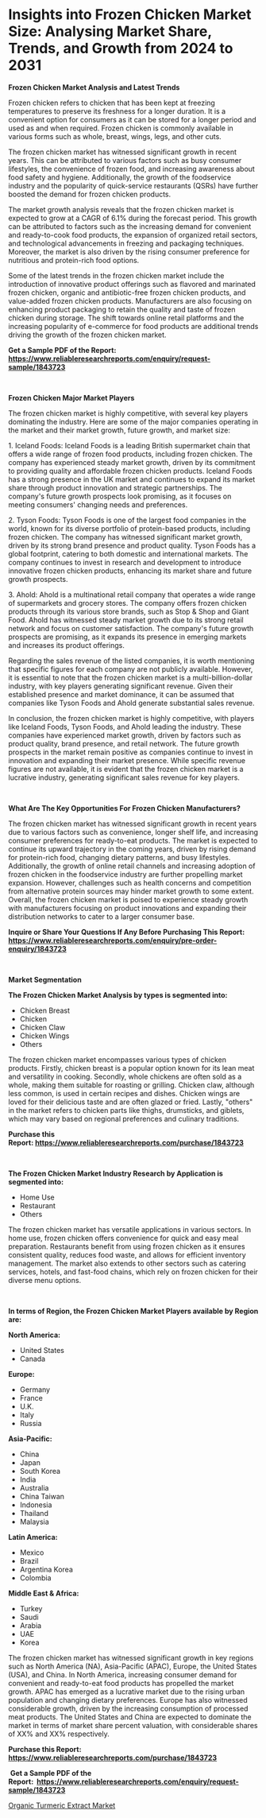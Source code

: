 <p><h1>Insights into Frozen Chicken Market Size: Analysing Market Share, Trends, and Growth from 2024 to 2031</h1></p><p><strong>Frozen Chicken Market Analysis and Latest Trends</strong></p>
<p><p>Frozen chicken refers to chicken that has been kept at freezing temperatures to preserve its freshness for a longer duration. It is a convenient option for consumers as it can be stored for a longer period and used as and when required. Frozen chicken is commonly available in various forms such as whole, breast, wings, legs, and other cuts.</p><p>The frozen chicken market has witnessed significant growth in recent years. This can be attributed to various factors such as busy consumer lifestyles, the convenience of frozen food, and increasing awareness about food safety and hygiene. Additionally, the growth of the foodservice industry and the popularity of quick-service restaurants (QSRs) have further boosted the demand for frozen chicken products.</p><p>The market growth analysis reveals that the frozen chicken market is expected to grow at a CAGR of 6.1% during the forecast period. This growth can be attributed to factors such as the increasing demand for convenient and ready-to-cook food products, the expansion of organized retail sectors, and technological advancements in freezing and packaging techniques. Moreover, the market is also driven by the rising consumer preference for nutritious and protein-rich food options.</p><p>Some of the latest trends in the frozen chicken market include the introduction of innovative product offerings such as flavored and marinated frozen chicken, organic and antibiotic-free frozen chicken products, and value-added frozen chicken products. Manufacturers are also focusing on enhancing product packaging to retain the quality and taste of frozen chicken during storage. The shift towards online retail platforms and the increasing popularity of e-commerce for food products are additional trends driving the growth of the frozen chicken market.</p></p>
<p><strong>Get a Sample PDF of the Report:&nbsp; <a href="https://www.reliableresearchreports.com/enquiry/request-sample/1843723">https://www.reliableresearchreports.com/enquiry/request-sample/1843723</a></strong></p>
<p>&nbsp;</p>
<p><strong>Frozen Chicken Major Market Players</strong></p>
<p><p>The frozen chicken market is highly competitive, with several key players dominating the industry. Here are some of the major companies operating in the market and their market growth, future growth, and market size:</p><p>1. Iceland Foods: Iceland Foods is a leading British supermarket chain that offers a wide range of frozen food products, including frozen chicken. The company has experienced steady market growth, driven by its commitment to providing quality and affordable frozen chicken products. Iceland Foods has a strong presence in the UK market and continues to expand its market share through product innovation and strategic partnerships. The company's future growth prospects look promising, as it focuses on meeting consumers' changing needs and preferences.</p><p>2. Tyson Foods: Tyson Foods is one of the largest food companies in the world, known for its diverse portfolio of protein-based products, including frozen chicken. The company has witnessed significant market growth, driven by its strong brand presence and product quality. Tyson Foods has a global footprint, catering to both domestic and international markets. The company continues to invest in research and development to introduce innovative frozen chicken products, enhancing its market share and future growth prospects.</p><p>3. Ahold: Ahold is a multinational retail company that operates a wide range of supermarkets and grocery stores. The company offers frozen chicken products through its various store brands, such as Stop & Shop and Giant Food. Ahold has witnessed steady market growth due to its strong retail network and focus on customer satisfaction. The company's future growth prospects are promising, as it expands its presence in emerging markets and increases its product offerings.</p><p>Regarding the sales revenue of the listed companies, it is worth mentioning that specific figures for each company are not publicly available. However, it is essential to note that the frozen chicken market is a multi-billion-dollar industry, with key players generating significant revenue. Given their established presence and market dominance, it can be assumed that companies like Tyson Foods and Ahold generate substantial sales revenue.</p><p>In conclusion, the frozen chicken market is highly competitive, with players like Iceland Foods, Tyson Foods, and Ahold leading the industry. These companies have experienced market growth, driven by factors such as product quality, brand presence, and retail network. The future growth prospects in the market remain positive as companies continue to invest in innovation and expanding their market presence. While specific revenue figures are not available, it is evident that the frozen chicken market is a lucrative industry, generating significant sales revenue for key players.</p></p>
<p>&nbsp;</p>
<p><strong>What Are The Key Opportunities For Frozen Chicken Manufacturers?</strong></p>
<p><p>The frozen chicken market has witnessed significant growth in recent years due to various factors such as convenience, longer shelf life, and increasing consumer preferences for ready-to-eat products. The market is expected to continue its upward trajectory in the coming years, driven by rising demand for protein-rich food, changing dietary patterns, and busy lifestyles. Additionally, the growth of online retail channels and increasing adoption of frozen chicken in the foodservice industry are further propelling market expansion. However, challenges such as health concerns and competition from alternative protein sources may hinder market growth to some extent. Overall, the frozen chicken market is poised to experience steady growth with manufacturers focusing on product innovations and expanding their distribution networks to cater to a larger consumer base.</p></p>
<p><strong>Inquire or Share Your Questions If Any Before Purchasing This Report: <a href="https://www.reliableresearchreports.com/enquiry/pre-order-enquiry/1843723">https://www.reliableresearchreports.com/enquiry/pre-order-enquiry/1843723</a></strong></p>
<p>&nbsp;</p>
<p><strong>Market Segmentation</strong></p>
<p><strong>The Frozen Chicken Market Analysis by types is segmented into:</strong></p>
<p><ul><li>Chicken Breast</li><li>Chicken</li><li>Chicken Claw</li><li>Chicken Wings</li><li>Others</li></ul></p>
<p><p>The frozen chicken market encompasses various types of chicken products. Firstly, chicken breast is a popular option known for its lean meat and versatility in cooking. Secondly, whole chickens are often sold as a whole, making them suitable for roasting or grilling. Chicken claw, although less common, is used in certain recipes and dishes. Chicken wings are loved for their delicious taste and are often glazed or fried. Lastly, "others" in the market refers to chicken parts like thighs, drumsticks, and giblets, which may vary based on regional preferences and culinary traditions.</p></p>
<p><strong>Purchase this Report:&nbsp;<a href="https://www.reliableresearchreports.com/purchase/1843723">https://www.reliableresearchreports.com/purchase/1843723</a></strong></p>
<p>&nbsp;</p>
<p><strong>The Frozen Chicken Market Industry Research by Application is segmented into:</strong></p>
<p><ul><li>Home Use</li><li>Restaurant</li><li>Others</li></ul></p>
<p><p>The frozen chicken market has versatile applications in various sectors. In home use, frozen chicken offers convenience for quick and easy meal preparation. Restaurants benefit from using frozen chicken as it ensures consistent quality, reduces food waste, and allows for efficient inventory management. The market also extends to other sectors such as catering services, hotels, and fast-food chains, which rely on frozen chicken for their diverse menu options.</p></p>
<p>&nbsp;</p>
<p><strong>In terms of Region, the Frozen Chicken Market Players available by Region are:</strong></p>
<p>
    <p> <strong> North America: </strong>
        <ul>
            <li>United States</li>
            <li>Canada</li>
        </ul>
        </p> 
    <p> <strong> Europe: </strong>
        <ul>
            <li>Germany</li>
            <li>France</li>
            <li>U.K.</li>
            <li>Italy</li>
            <li>Russia</li>
        </ul>
        </p> 
    <p> <strong> Asia-Pacific: </strong>
        <ul>
            <li>China</li>
            <li>Japan</li>
            <li>South Korea</li>
            <li>India</li>
            <li>Australia</li>
            <li>China Taiwan</li>
            <li>Indonesia</li>
            <li>Thailand</li>
            <li>Malaysia</li>
        </ul>
        </p> 
    <p> <strong> Latin America: </strong>
        <ul>
            <li>Mexico</li>
            <li>Brazil</li>
            <li>Argentina Korea</li>
            <li>Colombia</li>
        </ul>
        </p> 
    <p> <strong> Middle East & Africa: </strong>
        <ul>
            <li>Turkey</li>
            <li>Saudi</li>
            <li>Arabia</li>
            <li>UAE</li>
            <li>Korea</li>
        </ul>
    </p>
    </p>
<p><p>The frozen chicken market has witnessed significant growth in key regions such as North America (NA), Asia-Pacific (APAC), Europe, the United States (USA), and China. In North America, increasing consumer demand for convenient and ready-to-eat food products has propelled the market growth. APAC has emerged as a lucrative market due to the rising urban population and changing dietary preferences. Europe has also witnessed considerable growth, driven by the increasing consumption of processed meat products. The United States and China are expected to dominate the market in terms of market share percent valuation, with considerable shares of XX% and XX% respectively.</p></p>
<p><strong>Purchase this Report: <a href="https://www.reliableresearchreports.com/purchase/1843723">https://www.reliableresearchreports.com/purchase/1843723</a></strong></p>
<p>&nbsp;<strong>Get a Sample PDF of the Report:&nbsp;&nbsp;<a href="https://www.reliableresearchreports.com/enquiry/request-sample/1843723">https://www.reliableresearchreports.com/enquiry/request-sample/1843723</a></strong></p>
<p><strong></strong></p>
<p><p><a href="https://github.com/wwwkeltoum/Market-Research-Report-List-1/blob/main/organic-turmeric-extract-market.md">Organic Turmeric Extract Market</a></p></p>